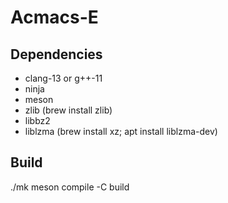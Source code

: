 # Acmacs-E

## Dependencies

- clang-13 or g++-11
- ninja
- meson
- zlib (brew install zlib)
- libbz2
- liblzma (brew install xz; apt install liblzma-dev)

## Build

./mk
meson compile -C build
